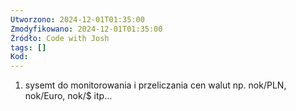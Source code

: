 ```yaml
---
Utworzono: 2024-12-01T01:35:00
Zmodyfikowano: 2024-12-01T01:35:00
Źródło: Code with Josh
tags: []
Kod:
---
```



1. sysemt do monitorowania i przeliczania cen walut np. nok/PLN, nok/Euro, nok/$ itp...

